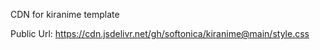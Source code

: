 CDN for kiranime template

Public Url: https://cdn.jsdelivr.net/gh/softonica/kiranime@main/style.css
